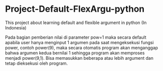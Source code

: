 # Project-Default-FlexArgu-python
This project about learning default and flexible argument in python (In Indonesia)

Pada bagian pemberian nilai di parameter pow=1 maka secara default apabila user hanya menginput 1 argumen pada saat mengeksekusi fungsi power, contoh power(9), maka secara otomatis program akan menganggap bahwa argumen kedua bernilai 1 sehingga program akan memproses menjadi power(9,1).
Bisa memasukkan beberapa atau lebih argument dan tetap dieksekusi oleh program.
